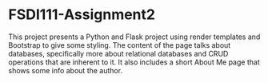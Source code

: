 # FSDI111-Assignment2
This project presents a Python and Flask project using render templates and Bootstrap to give some styling.
The content of the page talks about databases, specifically more about relational databases and CRUD operations that are inherent to it.
It also includes a short About Me page that shows some info about the author.
